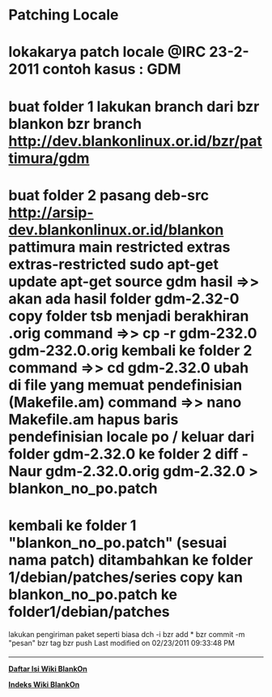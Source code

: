 # Patching Locale

lokakarya patch locale @IRC 23-2-2011
contoh kasus : GDM
============================================================
buat folder 1
lakukan branch dari bzr blankon
bzr branch ​http://dev.blankonlinux.or.id/bzr/pattimura/gdm
===========================================================
buat folder 2
pasang deb-src ​http://arsip-dev.blankonlinux.or.id/blankon pattimura main
restricted extras extras-restricted
sudo apt-get update
apt-get source gdm
hasil =>> akan ada hasil folder gdm-2.32-0
copy folder tsb menjadi berakhiran .orig
command =>> cp -r gdm-232.0 gdm-232.0.orig
kembali ke folder 2
command =>> cd gdm-2.32.0
ubah di file yang memuat pendefinisian (Makefile.am)
command =>> nano Makefile.am
hapus baris pendefinisian locale
po /
keluar dari folder gdm-2.32.0 ke folder 2
diff -Naur gdm-2.32.0.orig gdm-2.32.0 > blankon_no_po.patch
==============================================================
kembali ke folder 1
"blankon_no_po.patch" (sesuai nama patch)
ditambahkan ke folder 1/debian/patches/series
copy kan blankon_no_po.patch ke folder1/debian/patches
=============================================================
lakukan pengiriman paket seperti biasa
dch -i
bzr add *
bzr commit -m "pesan"
bzr tag
bzr push
Last modified on 02/23/2011 09:33:48 PM
#### 
    
 
 
 
 
 
---
[**Daftar Isi Wiki BlankOn**](/wiki/DaftarIsi/index.html)
 
[**Indeks Wiki BlankOn**](/wiki/Indeks.html)
